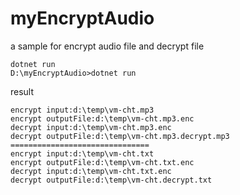 # myEncryptAudio
a sample for encrypt audio file and decrypt file
```
dotnet run
D:\myEncryptAudio>dotnet run
```
result
```
encrypt input:d:\temp\vm-cht.mp3
encrypt outputFile:d:\temp\vm-cht.mp3.enc
decrypt input:d:\temp\vm-cht.mp3.enc
decrypt outputFile:d:\temp\vm-cht.mp3.decrypt.mp3
===============================
encrypt input:d:\temp\vm-cht.txt
encrypt outputFile:d:\temp\vm-cht.txt.enc
decrypt input:d:\temp\vm-cht.txt.enc
decrypt outputFile:d:\temp\vm-cht.decrypt.txt
```